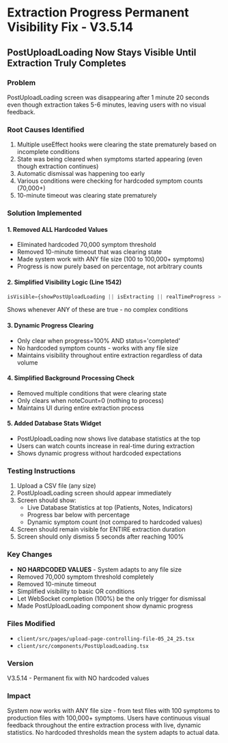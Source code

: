 # Extraction Progress Permanent Visibility Fix - V3.5.14
## PostUploadLoading Now Stays Visible Until Extraction Truly Completes

### Problem
PostUploadLoading screen was disappearing after 1 minute 20 seconds even though extraction takes 5-6 minutes, leaving users with no visual feedback.

### Root Causes Identified
1. Multiple useEffect hooks were clearing the state prematurely based on incomplete conditions
2. State was being cleared when symptoms started appearing (even though extraction continues)
3. Automatic dismissal was happening too early
4. Various conditions were checking for hardcoded symptom counts (70,000+)
5. 10-minute timeout was clearing state prematurely

### Solution Implemented

#### 1. **Removed ALL Hardcoded Values**
- Eliminated hardcoded 70,000 symptom threshold
- Removed 10-minute timeout that was clearing state
- Made system work with ANY file size (100 to 100,000+ symptoms)
- Progress is now purely based on percentage, not arbitrary counts

#### 2. **Simplified Visibility Logic** (Line 1542)
```javascript
isVisible={showPostUploadLoading || isExtracting || realTimeProgress > 0}
```
Shows whenever ANY of these are true - no complex conditions

#### 3. **Dynamic Progress Clearing**
- Only clear when progress=100% AND status='completed'
- No hardcoded symptom counts - works with any file size
- Maintains visibility throughout entire extraction regardless of data volume

#### 4. **Simplified Background Processing Check**
- Removed multiple conditions that were clearing state
- Only clears when noteCount=0 (nothing to process)
- Maintains UI during entire extraction process

#### 5. **Added Database Stats Widget** 
- PostUploadLoading now shows live database statistics at the top
- Users can watch counts increase in real-time during extraction
- Shows dynamic progress without hardcoded expectations

### Testing Instructions
1. Upload a CSV file (any size)
2. PostUploadLoading screen should appear immediately
3. Screen should show:
   - Live Database Statistics at top (Patients, Notes, Indicators)
   - Progress bar below with percentage
   - Dynamic symptom count (not compared to hardcoded values)
4. Screen should remain visible for ENTIRE extraction duration
5. Screen should only dismiss 5 seconds after reaching 100%

### Key Changes
- **NO HARDCODED VALUES** - System adapts to any file size
- Removed 70,000 symptom threshold completely
- Removed 10-minute timeout
- Simplified visibility to basic OR conditions
- Let WebSocket completion (100%) be the only trigger for dismissal
- Made PostUploadLoading component show dynamic progress

### Files Modified
- `client/src/pages/upload-page-controlling-file-05_24_25.tsx`
- `client/src/components/PostUploadLoading.tsx`

### Version
V3.5.14 - Permanent fix with NO hardcoded values

### Impact
System now works with ANY file size - from test files with 100 symptoms to production files with 100,000+ symptoms. Users have continuous visual feedback throughout the entire extraction process with live, dynamic statistics. No hardcoded thresholds mean the system adapts to actual data.